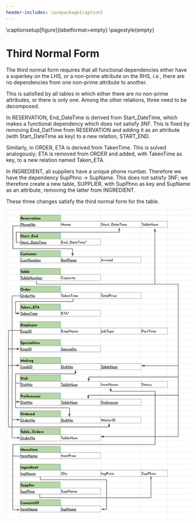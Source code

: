 ```yaml
---
header-includes: \usepackage{caption}
---
```


\captionsetup[figure]{labelformat=empty}
\pagestyle{empty}

# Third Normal Form
The third normal form requires that all functional dependencies either have a superkey on the LHS, or a non-prime attribute on the RHS, *i.e.*, there are no dependencies from one non-prime attribute to another.  

This is satisfied by all tables in which either there are no non-prime attributes, or there is only one. Among the other relations, three need to be decomposed.  

In RESERVATION, End_DateTime is derived from Start_DateTime, which makes a functional dependency which does not satisfy 3NF. This is fixed by removing End_DatTime from RESERVATION and adding it as an attribute (with Start_DateTime as key) to a new relation, START_END.  

Similarly, in ORDER, ETA is derived from TakenTime. This is solved analogously; ETA is removed from ORDER and added, with TakenTime as key, to a new relation named Taken_ETA.  

In INGREDIENT, all suppliers have a unique phone number. Therefore we have the dependency SupPhno $\to$ SupName. This does not satisfy 3NF; we therefore create a new table, SUPPLIER, with SupPhno as key and SupName as an attribute, removing the latter from INGREDIENT.  

These three changes satisfy the third normal form for the table.

![Third Normal Form](3nf.png)
